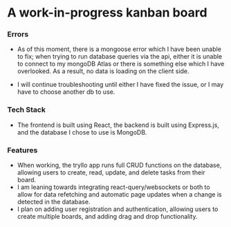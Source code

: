 # A work-in-progress kanban board

### Errors
- As of this moment, there is a mongoose error which I have been unable to fix; when trying to run database queries via the api, either it is unable to connect to my mongoDB Atlas or there is something else which I have overlooked. As a result, no data is loading on the client side.

- I will continue troubleshooting until either I have fixed the issue, or I may have to choose another db to use.

### Tech Stack
- The frontend is built using React, the backend is built using Express.js, and the database I chose to use is MongoDB. 

### Features
- When working, the tryllo app runs full CRUD functions on the database, allowing users to create, read, update, and delete tasks from their board.
- I am leaning towards integrating react-query/websockets or both to allow for data refetching and automatic page updates when a change is detected in the database.
- I plan on adding user registration and authentication, allowing users to create multiple boards, and adding drag and drop functionality. 
